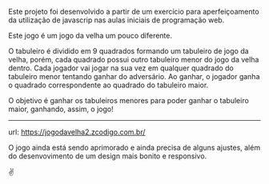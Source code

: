 Este projeto foi desenvolvido a partir de um exercício para aperfeiçoamento da utilização de javascrip nas aulas iniciais de programação web.

Este jogo é um jogo da velha um pouco diferente.

O tabuleiro é dividido em 9 quadrados formando um tabuleiro de jogo da velha, porém, cada quadrado possui outro tabuleiro menor do jogo da velha dentro.
Cada jogador vai jogar na sua vez em qualquer quadrado do tabuleiro menor tentando ganhar do adversário.
Ao ganhar, o jogador ganha o quadrado correspondente ao quadrado do tabuleiro maior.

O objetivo é ganhar os tabuleiros menores para poder ganhar o tabuleiro maior, ganhando, assim, o jogo!


_______________________________________________________________________________
url: https://jogodavelha2.zcodigo.com.br/

O jogo ainda está sendo aprimorado e ainda precisa de alguns ajustes, além do desenvovimento de um design mais bonito e responsivo.

✌
